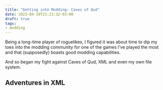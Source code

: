 ```yaml
---
title: "Getting into Modding: Caves of Qud"
date: 2023-04-18T21:21:32-03:00
draft: true
tags:
- modding
---
```


Being a long-time player of roguelikes, I figured it was about time to dip my toes into the modding 
community for one of the games I've played the most and that (supposedly) boasts good modding capabilities.

And so began my fight against Caves of Qud, XML and even my own file system.

<!--more-->

## Adventures in XML

